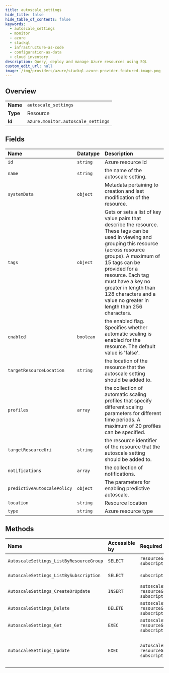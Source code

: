 ```yaml
---
title: autoscale_settings
hide_title: false
hide_table_of_contents: false
keywords:
  - autoscale_settings
  - monitor
  - azure    
  - stackql
  - infrastructure-as-code
  - configuration-as-data
  - cloud inventory
description: Query, deploy and manage Azure resources using SQL
custom_edit_url: null
image: /img/providers/azure/stackql-azure-provider-featured-image.png
---
```

  
    

## Overview
<table><tbody>
<tr><td><b>Name</b></td><td><code>autoscale_settings</code></td></tr>
<tr><td><b>Type</b></td><td>Resource</td></tr>
<tr><td><b>Id</b></td><td><code>azure.monitor.autoscale_settings</code></td></tr>
</tbody></table>

## Fields
| Name | Datatype | Description |
|:-----|:---------|:------------|
| `id` | `string` | Azure resource Id |
| `name` | `string` | the name of the autoscale setting. |
| `systemData` | `object` | Metadata pertaining to creation and last modification of the resource. |
| `tags` | `object` | Gets or sets a list of key value pairs that describe the resource. These tags can be used in viewing and grouping this resource (across resource groups). A maximum of 15 tags can be provided for a resource. Each tag must have a key no greater in length than 128 characters and a value no greater in length than 256 characters. |
| `enabled` | `boolean` | the enabled flag. Specifies whether automatic scaling is enabled for the resource. The default value is 'false'. |
| `targetResourceLocation` | `string` | the location of the resource that the autoscale setting should be added to. |
| `profiles` | `array` | the collection of automatic scaling profiles that specify different scaling parameters for different time periods. A maximum of 20 profiles can be specified. |
| `targetResourceUri` | `string` | the resource identifier of the resource that the autoscale setting should be added to. |
| `notifications` | `array` | the collection of notifications. |
| `predictiveAutoscalePolicy` | `object` | The parameters for enabling predictive autoscale. |
| `location` | `string` | Resource location |
| `type` | `string` | Azure resource type |
## Methods
| Name | Accessible by | Required Params | Description |
|:-----|:--------------|:----------------|:------------|
| `AutoscaleSettings_ListByResourceGroup` | `SELECT` | `resourceGroupName, subscriptionId` | Lists the autoscale settings for a resource group |
| `AutoscaleSettings_ListBySubscription` | `SELECT` | `subscriptionId` | Lists the autoscale settings for a subscription |
| `AutoscaleSettings_CreateOrUpdate` | `INSERT` | `autoscaleSettingName, resourceGroupName, subscriptionId` | Creates or updates an autoscale setting. |
| `AutoscaleSettings_Delete` | `DELETE` | `autoscaleSettingName, resourceGroupName, subscriptionId` | Deletes and autoscale setting |
| `AutoscaleSettings_Get` | `EXEC` | `autoscaleSettingName, resourceGroupName, subscriptionId` | Gets an autoscale setting |
| `AutoscaleSettings_Update` | `EXEC` | `autoscaleSettingName, resourceGroupName, subscriptionId` | Updates an existing AutoscaleSettingsResource. To update other fields use the CreateOrUpdate method. |
